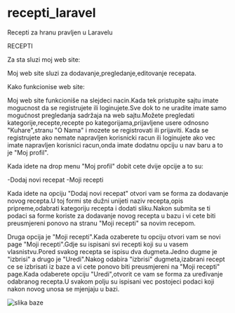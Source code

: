 # recepti_laravel


Recepti za hranu pravljen u Laravelu

RECEPTI 

Za sta sluzi moj web site:

Moj web site sluzi za dodavanje,pregledanje,editovanje recepata.

Kako funkcionise web site:

Moj web site funkcioniše na slejdeci nacin.Kada tek pristupite sajtu imate mogucnost da se registrujete ili loginujete.Sve dok to ne uradite imate samo mogućnost pregledanja sadržaja na web sajtu.Možete pregledati kategorije,recepte,recepte po kategorijama,prijavljene usere odnosno "Kuhare",stranu "O Nama" i mozete se registrovati ili prijaviti.
Kada se registrujete ako nemate napravljen korisnicki racun ili loginujete ako vec imate napravljen korisnici racun,onda imate dodatnu opciju u nav baru a to je "Moj profil".

Kada idete na drop menu "Moj profil" dobit cete dvije opcije a to su:

-Dodaj novi recepat
-Moji recepti

Kada idete na opciju "Dodaj novi recepat" otvori vam se forma za dodavanje novog recepta.U toj formi ste dužni unijeti naziv recepta,opis pripreme,odabrati kategoriju recepta i dodati sliku.Nakon submita se ti podaci sa forme koriste za dodavanje novog recepta u bazu i vi cete biti preusmjereni ponovo na stranu "Moji recepti" sa novim recepom.

Druga opcija je "Moji recepti".Kada ozaberete tu opciju otvori vam se novi page "Moji recepti".Gdje su ispisani svi recepti koji su u vasem vlasnistvu.Pored svakog recepta se ispisu dva dugmeta.Jedno dugme je "izbrisi" a drugo je "Uredi".Nakog odabira "izbrisi" dugmeta,izabrani recept ce se izbrisati iz baze a vi cete ponovo biti preusmjereni na "Moji recepti" page.Kada odaberete opciju "Uredi",otvorit ce vam se forma za uređivanje odabranog recepta.U svakom polju su ispisani vec postojeci podaci koji nakon novog unosa se mjenjaju u bazi.

![slika baze](https://user-images.githubusercontent.com/37156656/46005557-c9ad6e00-c0b5-11e8-9bf9-97c2b839576e.png)


